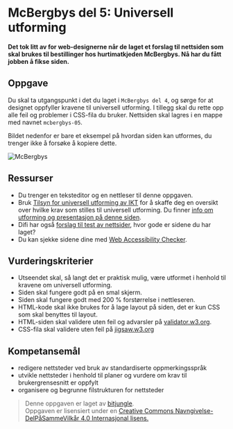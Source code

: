 McBergbys del 5: Universell utforming
=====================================
**Det tok litt av for web-designerne når de laget et forslag til nettsiden som skal brukes til bestillinger hos hurtimatkjeden McBergbys. Nå har du fått jobben å fikse siden.**

Oppgave
-------
Du skal ta utgangspunkt i det du laget i `McBergbys del 4`, og sørge for at designet oppfyller kravene til universell utforming. I tillegg skal du rette opp alle feil og problemer i CSS-fila du bruker. Nettsiden skal lagres i en mappe med navnet `mcbergbys-05`.

Bildet nedenfor er bare et eksempel på hvordan siden kan utformes, du trenger ikke å forsøke å kopiere dette.

![McBergbys](https://raw.githubusercontent.com/fagstoff/IT1/master/Bilder/McB05.png)

Ressurser
---------
* Du trenger en teksteditor og en nettleser til denne oppgaven.
* Bruk [Tilsyn for universell utforming av IKT](http://uu.difi.no/) for å skaffe deg en oversikt over hvilke krav som stilles til universell utforming. Du finner [info om utforming og presentasjon på denne siden](https://uu.difi.no/artikkel/2015/07/utforming-og-presentasjon).
* Difi har også [forslag til test av nettsider](https://uu.difi.no/artikkel/2016/02/hvordan-teste-universell-utforming-av-ditt-nettsted), hvor gode er sidene du har laget?
* Du kan sjekke sidene dine med [Web Accessibility Checker](http://achecker.ca/checker/index.php).

Vurderingskriterier
-------------------
* Utseendet skal, så langt det er praktisk mulig, være utformet i henhold til kravene om universell utforming.
* Siden skal fungere godt på en smal skjerm.
* Siden skal fungere godt med 200 % forstørrelse i nettleseren.
* HTML-kode skal ikke brukes for å lage layout på siden, det er kun CSS som skal benyttes til layout.
* HTML-siden skal validere uten feil og advarsler på [validator.w3.org](https://validator.w3.org/).
* CSS-fila skal validere uten feil på [jigsaw.w3.org](https://jigsaw.w3.org/css-validator/validator.html.en)

Kompetansemål
-------------
* redigere nettsteder ved bruk av standardiserte oppmerkingsspråk
* utvikle nettsteder i henhold til planer og vurdere om krav til brukergrensesnitt er oppfylt
* organisere og begrunne filstrukturen for nettsteder

>Denne oppgaven er laget av [bitjungle](https://github.com/bitjungle).  
>Oppgaven er lisensiert under en
>[Creative Commons Navngivelse-DelPåSammeVilkår 4.0 Internasjonal lisens.
](http://creativecommons.org/licenses/by-sa/4.0/)
